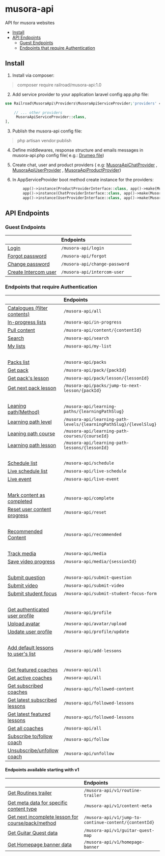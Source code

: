 # musora-api

API for musora websites

- [Install](#install)
- [API Endpoints](#api-endpoints)
    * [Guest Endpoints](#guest-endpoints)
    * [Endpoints that require Authentication](#endpoints-that-require-authentication)

<!-- ecotrust-canada.github.io/markdown-toc -->

Install
------------------------------------------------------------------------------------------------------------------------

1. Install via composer:

> composer require railroad/musora-api:1.0

2. Add service provider to your application laravel config app.php file:

```php
use Railroad\MusoraApi\Providers\MusoraApiServiceProvider;'providers' => [
    
    // ... other providers
     MusoraApiServiceProvider::class,
],
```

3. Publish the musora-api config file:

> php artisan vendor:publish

4. Define middlewares, response structure and emails messages in musora-api.php config file(
   e.g.: [Drumeo file](https://github.com/railroadmedia/drumeo/blob/musora-api/laravel/config/musora-api.php))


5. Create chat, user and product providers
   (
   e.g: [MusoraApiChatProvider](https://github.com/railroadmedia/drumeo/blob/musora-api/laravel/app/Providers/MusoraApiChatProvider.php)
   ,
   [MusoraApiUserProvider](https://github.com/railroadmedia/drumeo/blob/musora-api/laravel/app/Providers/MusoraApiUserProvider.php)
   ,
   [MusoraApiProductProvider](https://github.com/railroadmedia/drumeo/blob/musora-api/laravel/app/Providers/MusoraApiProductProvider.php))


6. In AppServiceProvider boot method create instance for the providers:

```php
        app()->instance(ProductProviderInterface::class, app()->make(MusoraApiProductProvider::class));
        app()->instance(ChatProviderInterface::class, app()->make(MusoraApiChatProvider::class));
        app()->instance(UserProviderInterface::class, app()->make(MusoraApiUserProvider::class));
```

API Endpoints
------------------------------------------------------------------------------------------------------------------------

### Guest Endpoints

|                                                          | Endpoints                                               |
|:-----------------------------------------------------------------|:----------------------------------------------------------|
| [Login](docs/Login.md)                              | `/musora-api/login`                                               |
| [Forgot password](docs/ForgotPassword.md)                  | `/musora-api/forgot`                                              |
| [Change password](docs/ChangePassword.md)                        | `/musora-api/change-password`                                     |
| [Create Intercom user](docs/Intercom.md)                   | `/musora-api/intercom-user`                                       |


### Endpoints that require Authentication

|                                                                       | Endpoints                                                         |
|:----------------------------------------------------------------------|:------------------------------------------------------------------|
| [Catalogues (filter contents)](docs/AllContents.md)                   | `/musora-api/all`                                                 |
| [In-progress lists](docs/InProgress.md)                               | `/musora-api/in-progress`                                         |
| [Pull content](docs/Content.md)                                       | `/musora-api/content/{contentId}`                                 |
| [Search](docs/Search.md)                                              | `/musora-api/search`                                              |
| [My lists](docs/MyList.md)                                            | `/musora-api/my-list`                                             |
| &nbsp;                                                                |                                                                   |
| [Packs list](docs/Packs.md)                                           | `/musora-api/packs`                                               |
| [Get pack](docs/Pack.md)                                              | `/musora-api/pack/{packId}`                                       |
| [Get pack's lesson](docs/PackLesson.md)                               | `/musora-api/pack/lesson/{lessonId}`                              |
| [Get next pack lesson](docs/NextPackLesson.md)                        | `/musora-api/packs/jump-to-next-lesson/{packId}`                  |
| &nbsp;                                                                |                                                                   |
| [Leaning path(Method)](docs/LearningPath.md)                          | `/musora-api/learning-paths/{learningPathSlug}`                   |
| [Learning path level](docs/LearningPathLevel.md)                      | `/musora-api/learning-path-levels/{learningPathSlug}/{levelSlug}` |
| [Leaning path course](docs/LearningPathCourse.md)                     | `/musora-api/learning-path-courses/{courseId}`                    |
| [Learning path lesson](docs/LearningPathLesson.md)                    | `/musora-api/learning-path-lessons/{lessonId}`                    |
| &nbsp;                                                                | &nbsp;                                                            |
| [Schedule list](docs/Shedule.md)                                      | `/musora-api/schedule`                                            |
| [Live schedule list](docs/LiveShedule.md)                             | `/musora-api/live-schedule`                                       |
| [Live event](docs/Live.md)                                            | `/musora-api/live-event`                                          |
| &nbsp;                                                                | &nbsp;                                                            |
| [Mark content as completed](docs/MarkAsComplete.md)                   | `/musora-api/complete`                                            |
| [Reset user content progress](docs/ResetProgress.md)                  | `/musora-api/reset`                                               |
| &nbsp;                                                                | &nbsp;                                                            |
| [Recommended Content](docs/RecommendedContent.md)                     | `/musora-api/recommended`                                         |
| &nbsp;                                                                | &nbsp;                                                            |
| [Track media](docs/TrackMedia.md)                                     | `/musora-api/media`                                               |
| [Save video progress](docs/SaveVideoProgress.md)                      | `/musora-api/media/{sessionId}`                                   |
| &nbsp;                                                                | &nbsp;                                                            |
| [Submit question](docs/SubmitQuestion.md)                             | `/musora-api/submit-question`                                     |
| [Submit video](docs/SubmitVideo.md)                                   | `/musora-api/submit-video`                                        |
| [Submit student focus](docs/SubmitStudentFocus.md)                    | `/musora-api/submit-student-focus-form`                           |
| &nbsp;                                                                | &nbsp;                                                            |
| [Get authenticated user profile](docs/GetAuthenticatedUserProfile.md) | `/musora-api/profile`                                             |
| [Upload avatar](docs/UploadAvatar.md)                                 | `/musora-api/avatar/upload`                                       |
| [Update user profile](docs/UpdateUserProfile.md)                      | `/musora-api/profile/update`                                      |
| &nbsp;                                                                | &nbsp;                                                            |
| [Add default lessons to user's list](docs/AddDefaultLesson.md)        | `/musora-api/add-lessons`                                         |
| &nbsp;                                                                | &nbsp;                                                            |
| [Get featured coaches](docs/FeaturedCoach.md)                         | `/musora-api/all`                                                 |
| [Get active coaches](docs/ActiveCoach.md)                             | `/musora-api/all`                                                 |
| [Get subscribed coaches](docs/FollowedCoaches.md)                     | `/musora-api/followed-content`                                    |
| [Get latest subscribed lessons](docs/LatestLessons.md)                | `/musora-api/followed-lessons`                                    |
| [Get latest featured lessons](docs/LatestFeaturedLessons.md)          | `/musora-api/followed-lessons`                                    |
| [Get all coaches](docs/AllCoaches.md)                                 | `/musora-api/all`                                                 |
| [Subscribe to/follow coach](docs/FollowContent.md)                    | `/musora-api/follow`                                              |
| [Unsubscribe/unfollow coach](docs/UnFollowContent.md)                 | `/musora-api/unfollow`                                            |

#### Endpoints available starting with v1 
|                                                          |     Endpoints                                         |
|:-----------------------------------------------------------------|:----------------------------------------------------------|
| [Get Routines trailer](docs/RoutinesTrailer.md)   | `/musora-api/v1/routine-trailer`                                       |
| [Get meta data for specific content type](docs/ContentMetaData.md)  | `/musora-api/v1/content-meta`                                       |
| [Get next incomplete lesson for course/pack/method](docs/NextLesson.md)   | `/musora-api/v1/jump-to-continue-content/{contentId}`                                       |
| [Get Guitar Quest data](docs/GuitarQuestData.md)  | `/musora-api/v1/guitar-quest-map`                                       |
| [Get Homepage banner data](docs/HomepageBannerData.md)  | `/musora-api/v1/homepage-banner`                                       |

